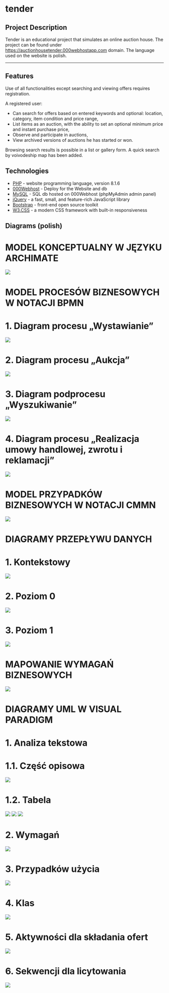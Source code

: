 # tender


##  Project Description
Tender is an educational project that simulates an online auction house. 
The project can be found under https://auctionhousetender.000webhostapp.com domain.
The language used on the website is polish.
___
## Features
Use of all functionalities except searching and viewing offers requires registration.

A registered user:
- Can search for offers based on entered keywords and optional: location, category, item condition and price range,
- List items as an auction, with the ability to set an optional minimum price and instant purchase price,
- Observe and participate in auctions,
- View archived versions of auctions he has started or won.

Browsing search results is possible in a list or gallery form.
A quick search by voivodeship map has been added.

## Technologies

- [PHP] - website programming language, version 8.1.6
- [000Webhost] - Deploy for the Website and db
- [MySQL] - SQL db hosted on 000Webhost (phpMyAdmin admin panel)
- [jQuery] - a fast, small, and feature-rich JavaScript library
- [Bootstrap] - front-end open source toolkit
- [W3.CSS] - a modern CSS framework with built-in responsiveness


[//]: # (These are reference links http://stackoverflow.com/questions/4823468/store-comments-in-markdown-syntax)
   [PHP]: <https://www.php.net/downloads/>
   [000Webhost]: <https://pl.000webhost.com>
   [MySQL]: <https://www.mysql.com/downloads/>
   [jQuery]: <https://jquery.com/download/>
   [Bootstrap]: <https://getbootstrap.com>
   [W3.CSS]: <https://www.w3schools.com/w3css/defaulT.asp>


## Diagrams (polish)

# MODEL KONCEPTUALNY W JĘZYKU ARCHIMATE
![](https://github.com/jnGreg/tender/blob/main/diagrams/archimate.png)

# MODEL PROCESÓW BIZNESOWYCH W NOTACJI BPMN
# 1. Diagram procesu „Wystawianie”
![](https://github.com/jnGreg/tender/blob/main/diagrams/wystawianie.png)
# 2. Diagram procesu „Aukcja”
![](https://github.com/jnGreg/tender/blob/main/diagrams/aukcja.png)
# 3. Diagram podprocesu „Wyszukiwanie”
![](https://github.com/jnGreg/tender/blob/main/diagrams/wyszukiwanie.png)
# 4. Diagram procesu „Realizacja umowy handlowej, zwrotu i reklamacji”
![](https://github.com/jnGreg/tender/blob/main/diagrams/umowa.png)

# MODEL PRZYPADKÓW BIZNESOWYCH W NOTACJI CMMN
![](https://github.com/jnGreg/tender/blob/main/diagrams/camunda.png)

# DIAGRAMY PRZEPŁYWU DANYCH
# 1. Kontekstowy
![](https://github.com/jnGreg/tender/blob/main/diagrams/kontekstowy.png)
# 2. Poziom 0
![](https://github.com/jnGreg/tender/blob/main/diagrams/0.png)
# 3. Poziom 1
![](https://github.com/jnGreg/tender/blob/main/diagrams/1.png)

# MAPOWANIE WYMAGAŃ BIZNESOWYCH
![](https://github.com/jnGreg/tender/blob/main/diagrams/Mapowanie_wymagan.jpg)

# DIAGRAMY UML W VISUAL PARADIGM

# 1. Analiza tekstowa
# 1.1. Część opisowa
![](https://github.com/jnGreg/tender/blob/main/diagrams/Textual.PNG)
# 1.2. Tabela
![](https://github.com/jnGreg/tender/blob/main/diagrams/Textual_Actors.PNG)
![](https://github.com/jnGreg/tender/blob/main/diagrams/Textual_Use_Cases.PNG)
![](https://github.com/jnGreg/tender/blob/main/diagrams/Textual_Requirements.PNG)
# 2. Wymagań
![](https://github.com/jnGreg/tender/blob/main/diagrams/Requirements.png)
# 3. Przypadków użycia
![](https://github.com/jnGreg/tender/blob/main/diagrams/Use_Case.png)
# 4. Klas
![](https://github.com/jnGreg/tender/blob/main/diagrams/Classes.png)
# 5. Aktywności dla składania ofert 
![](https://github.com/jnGreg/tender/blob/main/diagrams/Activity.png)
# 6. Sekwencji dla licytowania
![](https://github.com/jnGreg/tender/blob/main/diagrams/Sequence.png)